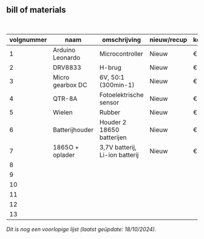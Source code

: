 ## bill of materials
<br />

|volgnummer|naam            |omschrijving          |nieuw/recup|kostprijs/stuk|aantal|subtotaal|
|----------|----------------|----------------------    |-----------|--------------|------|---------|
|         1|Arduino Leonardo|       Microcontroller    |      Nieuw|         €9,85|     1|    €9,85|
|         2|         DRV8833|                H-brug    |      Nieuw|         €0,19|     5|    €0,93|
|         3|Micro gearbox DC|   6V, 50:1 (300min-1)    |      Nieuw|         €3,93|     2|    €7,86|
|         4|          QTR-8A|Fotoelektrische sensor    |      Nieuw|         €2,30|     1|    €2,30|
|         5|          Wielen|Rubber                    |      Nieuw|         €1,00|     4|    €4,00|
|         6| Batterijhouder |Houder 2 18650 batterijen |      Nieuw|         €0,56|     3|    €1,69|
|         7|1865O + oplader |3,7V batterij, Li-ion batterij|  Nieuw|         €9,59|     1|    €9,59|
|         8|                |               |           |              |      |         |
|         9|                |                          |           |              |      |         |
|        10|                |                          |           |              |      |         |
|        11|                |                          |           |              |      |         |
|        12|                |                          |           |              |      |         |
|        13|                |                          |           |              |      |         |

*Dit is nog een voorlopige lijst (laatst geüpdate: 18/10/2024).*
